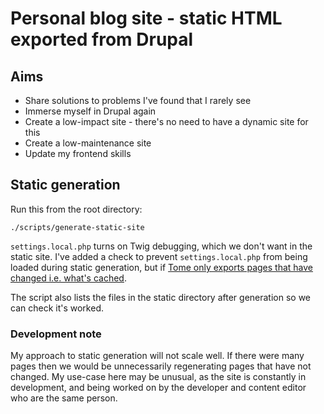 # Personal blog site - static HTML exported from Drupal

## Aims

- Share solutions to problems I've found that I rarely see
- Immerse myself in Drupal again
- Create a low-impact site - there's no need to have a dynamic site for this
- Create a low-maintenance site
- Update my frontend skills

## Static generation

Run this from the root directory:

```
./scripts/generate-static-site
```

`settings.local.php` turns on Twig debugging, which we don't want in the static site. I've added a check to prevent `settings.local.php` from being loaded during static generation, but if [Tome only exports pages that have changed i.e. what's cached](https://www.drupal.org/project/tome/issues/3023453#comment-12917230). 

The script also lists the files in the static directory after generation so we can check it's worked.

### Development note

My approach to static generation will not scale well. If there were many pages then we would be unnecessarily regenerating pages that have not changed. My use-case here may be unusual, as the site is constantly in development, and being worked on by the developer and content editor who are the same person.